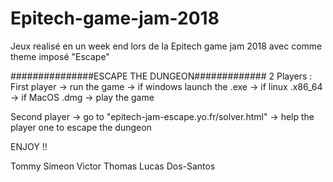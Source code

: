 # Epitech-game-jam-2018
Jeux realisé en un week end lors de la Epitech game jam 2018 avec comme theme imposé "Escape"


###############ESCAPE THE DUNGEON#############
2 Players :
First player -> run the game -> if windows launch the .exe
                             -> if linux .x86_64
                             -> if MacOS .dmg
                             -> play the game

Second player -> go to "epitech-jam-escape.yo.fr/solver.html"
              -> help the player one to escape the dungeon

ENJOY !!

Tommy Simeon
Victor Thomas
Lucas Dos-Santos
